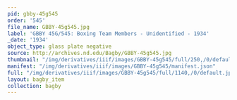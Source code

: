 ```yaml
---
pid: gbby-45g545
order: '545'
file_name: GBBY-45g545.jpg
label: 'GBBY 45G/545: Boxing Team Members - Unidentified - 1934'
_date: '1934'
object_type: glass plate negative
source: http://archives.nd.edu/Bagby/GBBY-45g545.jpg
thumbnail: "/img/derivatives/iiif/images/GBBY-45g545/full/250,/0/default.jpg"
manifest: "/img/derivatives/iiif/images/GBBY-45g545/manifest.json"
full: "/img/derivatives/iiif/images/GBBY-45g545/full/1140,/0/default.jpg"
layout: bagby_item
collection: bagby
---
```

